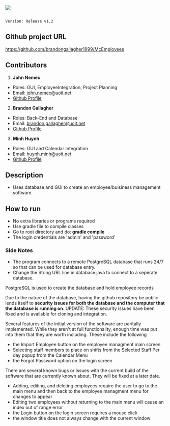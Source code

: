 ![](https://github.com/brandongallagher1999/McEmployees/blob/master/src/2345.gif) 

                                                                                Version: Release v1.2

## Github project URL
https://github.com/brandongallagher1999/McEmployees


## Contributors
1. **John Nemec**
  - Roles: GUI, EmployeeIntegration, Project Planning
  - Email: john.nemec@uoit.net
  - [Github Profile](https://github.com/ZanCal)

2. **Brandon Gallagher**
  - Roles: Back-End and Database
  - Email: brandon.gallagher@uoit.net
  - [Github Profile](https://github.com/brandongallagher1999)

3. **Minh Huynh** 
  - Roles: GUI and Calendar Integration
  - Email: huynh.minh@uoit.net
  - [Github Profile](https://github.com/QuangMinhHuynh)

## Description
- Uses database and GUI to create an employee/buisiness management software.


## How to run
- No extra libraries or programs required
- Use gradle file to compile classes
- Go to root directory and do: **gradle compile**
- The login credentials are 'admin' and 'password'


### Side Notes
- The program connects to a remote PostgreSQL database that runs 24/7 so that can be used for database entry.
- Change the String URL line in database.java to connect to a seperate database.

PostgreSQL is used to create the database and hold employee records

Due to the nature of the database, having the github repository be public lends itself to **security issues for 
both the database and the computer that the database is running on**. UPDATE: These security issues have been fixed and is available for cloning and integration.

Several features of the initial version of the software are paritally implemented. While they aren't at full functionality,
enough time was put into them that they are worth including. These include the following
- the Import Employee button on the employee managment main screen
- Selecting staff members to place on shifts from the Selected Staff Per day popup from the Calendar Menu
- the Forgot Password option on the login screen

There are several known bugs or issues with the current build of the software that are currently known about. They will be fixed
at a later date.
- Adding, editing, and deleting employees require the user to go to the main menu and then back to the employee managment menu for changes to appear
- Editing two employees without returning to the main menu will cause an index out of range error 
- the Login button on the login screen requires a mouse click 
- the window title does not always change with the current window
